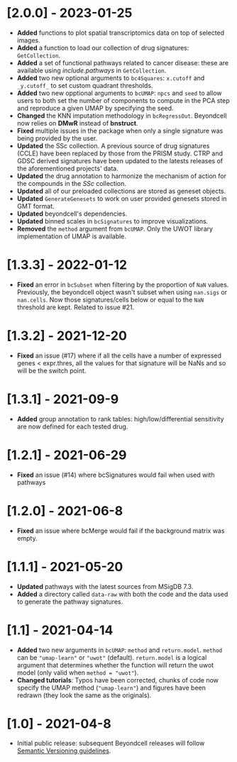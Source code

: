 # [2.0.0] - 2023-01-25
* **Added** functions to plot spatial transcriptomics data on top of selected images. 
* **Added** a function to load our collection of drug signatures: `GetCollection`.
* **Added** a set of functional pathways related to cancer disease: these are available using _include.pathways_ in `GetCollection`.
* **Added** two new optional arguments to  `bc4Squares`: `x.cutoff` and `_y.cutoff_` to set custom quadrant thresholds. 
* **Added** two new opptional arguments to `bcUMAP`: `npcs` and `seed` to allow users to both set the number of components to compute in the PCA step and reproduce a given UMAP by specifying the seed.
* **Changed** the KNN imputation methodology in `bcRegressOut`. Beyondcell now relies on **DMwR** instead of **bnstruct**.
* **Fixed** multiple issues in the package when only a single signature was being provided by the user. 
* **Updated** the SSc collection. A previous source of drug signatures (CCLE) have been replaced by those from the PRISM study. CTRP and GDSC derived signatures have been updated to the latests releases of the aforementioned projects' data. 
* **Updated** the drug annotation to harmonize the mechanism of action for the compounds in the _SSc_ collection.
* **Updated** all of our preloaded collections are stored as geneset objects. 
* **Updated** `GenerateGenesets`  to work on user provided genesets stored in GMT format.
* **Updated** beyondcell's dependencies.
* **Updated** binned scales in `bcSignatures` to improve visualizations.
* **Removed** the `method` argument from `bcUMAP`. Only the UWOT library implementation of UMAP is available.

# [1.3.3] - 2022-01-12
* **Fixed** an error in `bcSubset` when filtering by the proportion of `NaN` values. Previously, the beyondcell object wasn't subset when using `nan.sigs` or `nan.cells`. Now those signatures/cells below or equal to the `NaN` threshold are kept. Related to issue #21.
# [1.3.2] - 2021-12-20
* **Fixed** an issue (#17) where if  all the cells have a number of expressed genes < expr.thres, 
all the values for that signature will be NaNs and so will be the switch point. 
# [1.3.1] - 2021-09-9
* **Added** group annotation to rank tables: high/low/differential sensitivity are now defined for each tested drug.
# [1.2.1] - 2021-06-29
* **Fixed** an issue (#14) where bcSignatures would fail when used with pathways
# [1.2.0] - 2021-06-8
* **Fixed** an issue where bcMerge would fail if the background matrix was empty. 
# [1.1.1] - 2021-05-20
* **Updated** pathways with the latest sources from MSigDB 7.3.
* **Added** a directory called `data-raw` with both the code and the data used to generate the pathway signatures. 

# [1.1] - 2021-04-14

* **Added** two new arguments in `bcUMAP`: `method` and `return.model`. `method` can be `"umap-learn"` or `"uwot"` (default). `return.model` is a logical argument that determines whether the function will return the uwot model (only valid when `method = "uwot"`).
* **Changed tutorials**: Typos have been corrected, chunks of code now specify the UMAP method (`"umap-learn"`) and figures have been redrawn
(they look the same as the originals).

# [1.0] - 2021-04-8

* Initial public release: subsequent Beyondcell releases will follow [Semantic Versioning guidelines](https://semver.org/).
